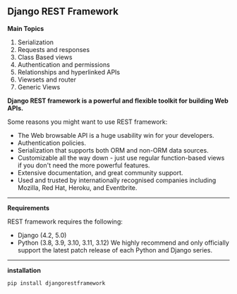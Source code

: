 ## Django REST Framework

**Main Topics**
1. Serialization
2. Requests and responses
3. Class Based views
4. Authentication and permissions
5. Relationships and hyperlinked APIs
6. Viewsets and router
7. Generic Views


**Django REST framework is a powerful and flexible toolkit for building Web APIs.**

Some reasons you might want to use REST framework:
* The Web browsable API is a huge usability win for your developers.
* Authentication policies.
* Serialization that supports both ORM and non-ORM data sources.
* Customizable all the way down - just use regular function-based views if you don't need the more powerful features.
* Extensive documentation, and great community support.
* Used and trusted by internationally recognised companies including Mozilla, Red Hat, Heroku, and Eventbrite.

---
**Requirements**

REST framework requires the following:
* Django (4.2, 5.0)
* Python (3.8, 3.9, 3.10, 3.11, 3.12)
We highly recommend and only officially support the latest patch release of each Python and Django series.
---

**installation**
```commandline
pip install djangorestframework
```

